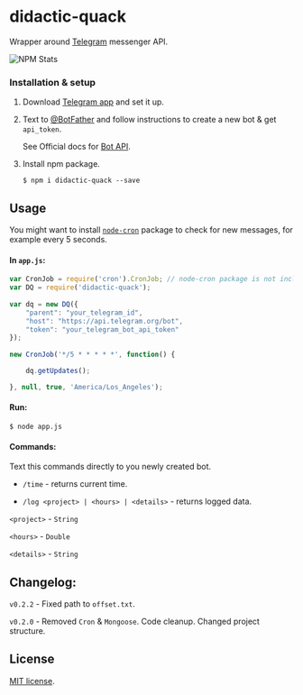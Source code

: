 # didactic-quack

Wrapper around [Telegram](https://telegram.org/) messenger API.

![NPM Stats](https://nodei.co/npm/didactic-quack.png?downloads=true&downloadRank=true&stars=true)

### Installation & setup

1. Download [Telegram app](https://telegram.org/apps) and set it up.

2. Text to [@BotFather](https://telegram.me/botfather) and follow instructions to create a new bot & get `api_token`.

    See Official docs for [Bot API](https://core.telegram.org/bots).

3. Install npm package.
    ```
    $ npm i didactic-quack --save
    ```

## Usage

You might want to install [`node-cron`](https://github.com/ncb000gt/node-cron) package to check for new messages, for example every 5 seconds.

#### In `app.js`:

```javascript
var CronJob = require('cron').CronJob; // node-cron package is not included. Run "npm i cron" to install it.
var DQ = require('didactic-quack');
       
var dq = new DQ({
    "parent": "your_telegram_id",
    "host": "https://api.telegram.org/bot",
    "token": "your_telegram_bot_api_token"
});
   
new CronJob('*/5 * * * * *', function() {

    dq.getUpdates();

}, null, true, 'America/Los_Angeles');

```

#### Run:

 ```
$ node app.js
```

#### Commands:

Text this commands directly to you newly created bot.

* `/time` - returns current time.

* `/log <project> | <hours> | <details>` - returns logged data.

`<project>` - `String`

`<hours>` - `Double`

`<details>` - `String`

## Changelog:

`v0.2.2` - Fixed path to `offset.txt`.

`v0.2.0` - Removed `Cron` & `Mongoose`. Code cleanup. Changed project structure.

## License

[MIT license](https://github.com/frenchbread/didactic-quack/blob/master/LICENSE.md).

